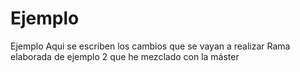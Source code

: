 # Ejemplo

Ejemplo
Aqui se escriben los cambios que se vayan a realizar
Rama elaborada de ejemplo 2 que he mezclado con la máster
